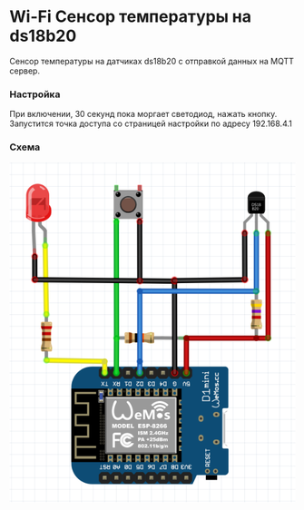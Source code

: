 # Wi-Fi Сенсор температуры на ds18b20

Сенсор температуры на датчиках ds18b20 с отправкой данных на MQTT сервер.

### Настройка

При включении, 30 секунд пока моргает светодиод, нажать кнопку.
Запустится точка доступа со страницей настройки по адресу 192.168.4.1

### Схема

![](pic/picture1.png "Схема")